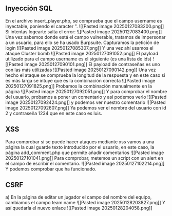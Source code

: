 ## Inyección SQL
En el archivo insert_player.php, se comprueba que el campo username es inyectable, poniendo el caracter ".
![[Pasted image 20250127083200.png]]
Si intentas logearte salta el error:
![[Pasted image 20250127083400.png]]
Una vez sabemos donde está el campo vulnerable, tratamos de impersonar a un usuario, para ello se ha usado Burpsuite. Capturamos la petición de login
![[Pasted image 20250127085307.png]]
Y una vez ahí usamos el ataque Cluster bomb
![[Pasted image 20250127091052.png]]
El payload utilizado para el campo username es el siguiente (es una lista de ids)
![[Pasted image 20250127090101.png]]
El payload de contraseñas es uno con las más utilizadas
![[Pasted image 20250127090142.png]]
Una vez hecho el ataque se comprueba la longitud de la respuesta y en este caso si es más larga se intuye que es la combinación correcta
![[Pasted image 20250127091825.png]]
Probamos la combinación manualmente en la página
![[Pasted image 20250127092051.png]]
Y para comprobar el nombre del usuario, probamos a poner un comentario y así podemos verlo
![[Pasted image 20250127092424.png]]
y podemos ver nuestro comentario
![[Pasted image 20250127092607.png]]
Ya podemos ver el nombre del usuario con id 2 y contraseña 1234 que en este caso es luis.
## XSS
Para comprobar si se puede hacer ataques mediante xss vamos a una página la cual guarde texto introducido por el usuario, en este caso, la página add_comment.php que permite añadir comentarios
![[Pasted image 20250127101041.png]]
Para comprobar,  metemos un script con un alert en el campo de escribir el comentario.
![[Pasted image 20250127102214.png]]
Y podemos comprobar que ha funcionado.

## CSRF
a)
En la página de editar un jugador el campo del nombre del equipo, cambiamos el campo team name
![[Pasted image 20250128203827.png]]
Y así quedaría el nuevo enlace
![[Pasted image 20250128204058.png]]